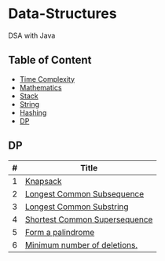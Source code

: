 # Data-Structures
DSA with Java 


## Table of Content

- [Time Complexity](#Time-Complexity)
- [Mathematics](#Maths)
- [Stack](#Stack)
- [String](#String)
- [Hashing](#Hashing)
- [DP](#DP)



## DP

| # | Title |
|---|-------|
| 1 | [Knapsack](https://github.com/ChaudharyAbhinav/Data-Structures/blob/main/DP/Knapsack.md)
| 2 | [Longest Common Subsequence](https://github.com/ChaudharyAbhinav/Data-Structures/blob/main/DP/Longest%20Common%20Subsequence.md)
| 3 | [Longest Common Substring](https://github.com/ChaudharyAbhinav/Data-Structures/blob/main/DP/Longest%20Common%20Substring.md)
| 4 | [Shortest Common Supersequence](https://github.com/ChaudharyAbhinav/Data-Structures/blob/main/DP/Shortest%20Common%20Supersequence.md)
| 5 | [Form a palindrome](https://github.com/ChaudharyAbhinav/Data-Structures/blob/main/DP/Form%20a%20palindrome.md)
| 6 | [Minimum number of deletions.](https://github.com/ChaudharyAbhinav/Data-Structures/blob/main/DP/Minimum%20number%20of%20deletions.md)
